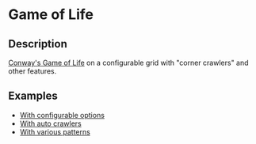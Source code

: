 Game of Life
==========

## Description
<a href="http://en.wikipedia.org/wiki/Conway's_Game_of_Life">Conway's Game of Life</a> on a configurable grid with "corner crawlers" and other features.

## Examples
* <a href="http://htmlpreview.github.com/?http://github.com/amarkosian/gameoflife/master/controllable.html">With configurable options</a>
* <a href="http://htmlpreview.github.com/?http://github.com/amarkosian/gameoflife/master/auto.html">With auto crawlers</a>
* <a href="http://htmlpreview.github.com/?http://github.com/amarkosian/gameoflife/master/patterns.html">With various patterns</a>


